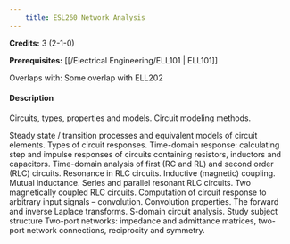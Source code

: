 ```yaml
---
    title: ESL260 Network Analysis
---
```

**Credits:** 3 (2-1-0)



**Prerequisites:** [[/Electrical Engineering/ELL101 | ELL101]]

Overlaps with: Some overlap with ELL202

#### Description 
Circuits, types, properties and models. Circuit modeling methods.

Steady state / transition processes and equivalent models of circuit elements. Types of circuit responses. Time-domain response: calculating step and impulse responses of circuits containing resistors, inductors and capacitors. Time-domain analysis of first (RC and RL) and second order (RLC) circuits. Resonance in RLC circuits. Inductive (magnetic) coupling. Mutual inductance. Series and parallel resonant RLC circuits. Two magnetically coupled RLC circuits. Computation of circuit response to arbitrary input signals – convolution. Convolution properties. The forward and inverse Laplace transforms. S-domain circuit analysis. Study subject structure Two-port networks: impedance and admittance matrices, two-port network connections, reciprocity and symmetry.